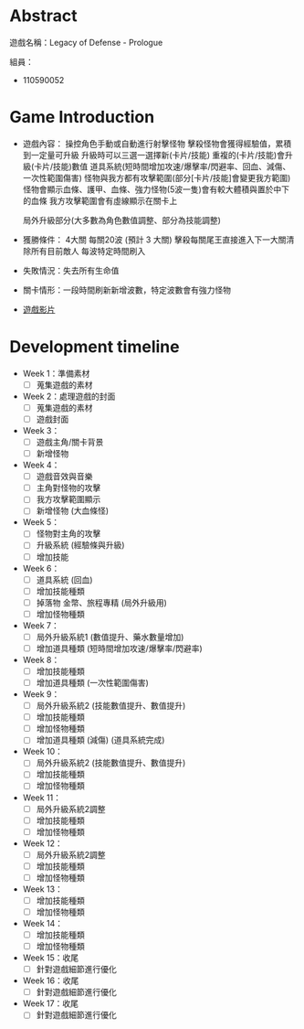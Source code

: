 # Abstract

遊戲名稱：Legacy of Defense - Prologue

組員：

- 110590052

# Game Introduction

- 遊戲內容：
    操控角色手動或自動進行射擊怪物
    擊殺怪物會獲得經驗值，累積到一定量可升級
    升級時可以三選一選擇新(卡片/技能)
    重複的(卡片/技能)會升級(卡片/技能)數值
    道具系統(短時間增加攻速/爆擊率/閃避率、回血、減傷、一次性範圍傷害)
    怪物與我方都有攻擊範圍(部分[卡片/技能]會變更我方範圍)
    怪物會顯示血條、護甲、血條、強力怪物(5波一隻)會有較大體積與置於中下的血條
    我方攻擊範圍會有虛線顯示在關卡上

    局外升級部分(大多數為角色數值調整、部分為技能調整)

- 獲勝條件：
    4大關 每關20波 (預計 3 大關)
    擊殺每關尾王直接進入下一大關清除所有目前敵人
    每波特定時間刷入
- 失敗情況：失去所有生命值
- 關卡情形：一段時間刷新新增波數，特定波數會有強力怪物
- [遊戲影片](https://store.steampowered.com/app/3096620/Legacy_of_Defense__Prologue/)

# Development timeline

- Week 1：準備素材
  - [ ]  蒐集遊戲的素材

- Week 2：處理遊戲的封面
  - [ ]  蒐集遊戲的素材
  - [ ]  遊戲封面

- Week 3：
  - [ ]  遊戲主角/關卡背景
  - [ ]  新增怪物

- Week 4：
  - [ ]  遊戲音效與音樂
  - [ ]  主角對怪物的攻擊
  - [ ]  我方攻擊範圍顯示
  - [ ]  新增怪物 (大血條怪)

- Week 5：
  - [ ]  怪物對主角的攻擊
  - [ ]  升級系統 (經驗條與升級)
  - [ ]  增加技能

- Week 6：
  - [ ]  道具系統 (回血)
  - [ ]  增加技能種類
  - [ ]  掉落物 金幣、旅程專精 (局外升級用)
  - [ ]  增加怪物種類

- Week 7：
  - [ ] 局外升級系統1 (數值提升、藥水數量增加)
  - [ ] 增加道具種類 (短時間增加攻速/爆擊率/閃避率)

- Week 8：
  - [ ] 增加技能種類
  - [ ] 增加道具種類 (一次性範圍傷害)

- Week 9：
  - [ ] 局外升級系統2 (技能數值提升、數值提升)
  - [ ] 增加技能種類
  - [ ] 增加怪物種類
  - [ ] 增加道具種類 (減傷) (道具系統完成)

- Week 10：
  - [ ] 局外升級系統2 (技能數值提升、數值提升)
  - [ ] 增加技能種類
  - [ ] 增加怪物種類

- Week 11：
  - [ ] 局外升級系統2調整
  - [ ] 增加技能種類
  - [ ] 增加怪物種類

- Week 12：
  - [ ] 局外升級系統2調整
  - [ ] 增加技能種類
  - [ ] 增加怪物種類

- Week 13：
  - [ ] 增加技能種類
  - [ ] 增加怪物種類

- Week 14：
  - [ ] 增加技能種類
  - [ ] 增加怪物種類

- Week 15：收尾
  - [ ] 針對遊戲細節進行優化

- Week 16：收尾
  - [ ] 針對遊戲細節進行優化

- Week 17：收尾
  - [ ] 針對遊戲細節進行優化

